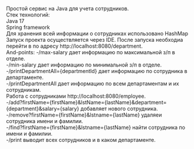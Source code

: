 Простой сервис на Java для учета сотрудников. </br>
Стек технологий: </br>
Java 17 </br>
Spring framework </br>
Для хранения всей информации о сотрудниках использовано HashMap
Запуск проекта осуществляется через IDE. После запуска необходиа перейти в по адресу http://localhost:8080/department. </br>
And-points:
-/max-salary дает информацию по максимальной з/п в отделе.</br>
-/min-salary дает информацию по минимальной з/п в отделе.</br>
-/printDepartmentAll={departmentId} дает информацию по сотрудника в департаменте.</br>
-/printDepartmentAll дает информацию по всем департаментам и их сотрудникам.</br>
Работа с сотрудниками http://localhost:8080/employee. </br>
-/add?firstName={firstName}&lstName={lastName}&department={department}&salary={salary} добавляет нового сотрудника.</br>
-/remove?firstName={firstName}&lstname={lastName} удаляеи сотрудника имени и фамилии.</br>
-/find?firstName={firstName}&lstname={lastName} найти сотрудника по имени и фамилии.</br>
-/print выводит всех сотрудников и в каком департаменте.
